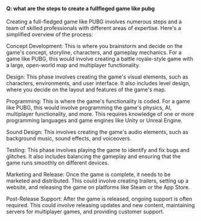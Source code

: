 #### Q: what are the steps to create a fullfleged game like pubg

Creating a full-fledged game like PUBG involves numerous steps and a team of skilled professionals with different areas of expertise. Here's a simplified overview of the process:

Concept Development: This is where you brainstorm and decide on the game's concept, storyline, characters, and gameplay mechanics. For a game like PUBG, this would involve creating a battle royale-style game with a large, open-world map and multiplayer functionality.

Design: This phase involves creating the game's visual elements, such as characters, environments, and user interface. It also includes level design, where you decide on the layout and features of the game's map.

Programming: This is where the game's functionality is coded. For a game like PUBG, this would involve programming the game's physics, AI, multiplayer functionality, and more. This requires knowledge of one or more programming languages and game engines like Unity or Unreal Engine.

Sound Design: This involves creating the game's audio elements, such as background music, sound effects, and voiceovers.

Testing: This phase involves playing the game to identify and fix bugs and glitches. It also includes balancing the gameplay and ensuring that the game runs smoothly on different devices.

Marketing and Release: Once the game is complete, it needs to be marketed and distributed. This could involve creating trailers, setting up a website, and releasing the game on platforms like Steam or the App Store.

Post-Release Support: After the game is released, ongoing support is often required. This could involve releasing updates and new content, maintaining servers for multiplayer games, and providing customer support.
